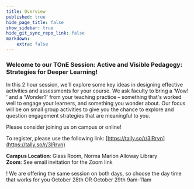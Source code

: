 ```yaml
---
title: Overview
published: true
hide_page_title: false
show_sidebar: true
hide_git_sync_repo_link: false
markdown:
    extra: false
---
```


### Welcome to our TOnE Session: Active and Visible Pedagogy: Strategies for Deeper Learning!

In this 2 hour session, we'll explore some key ideas in designing effective activities and assessments for your course.  We ask faculty to bring a ‘Wow! ‘ and a ‘Wonder?’  from your teaching practice – something that's worked well to engage your learners, and something you wonder about.  Our focus will be on small group activities to give you the chance to explore and question engagement strategies that are meaningful to you.

Please consider joining us on campus or online!

To register, please use the following link: [https://tally.so/r/3lRrvn](https://tally.so/r/3lRrvn)

**Campus Location**: Glass Room, Norma Marion Alloway Library  
**Zoom**: See email invitation for the Zoom link

! We are offering the same session on both days, so choose the day time that works for you October 28th OR October 29th  9am-11am
